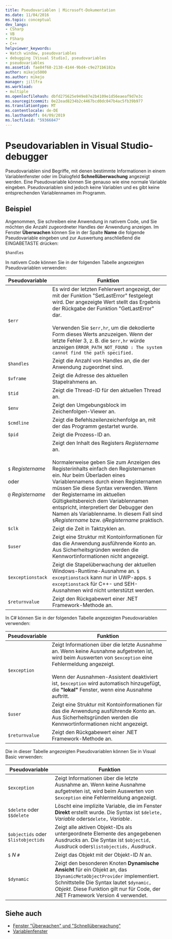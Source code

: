 ```yaml
---
title: Pseudovariablen | Microsoft-Dokumentation
ms.date: 11/04/2016
ms.topic: conceptual
dev_langs:
- CSharp
- VB
- FSharp
- C++
helpviewer_keywords:
- Watch window, pseudovariables
- debugging [Visual Studio], pseudovariables
- pseudovariables
ms.assetid: fae84f68-2138-4144-9bd4-c9e271b6182a
author: mikejo5000
ms.author: mikejo
manager: jillfra
ms.workload:
- multiple
ms.openlocfilehash: dbfd275625e949e87e2b4109e1d56eaeaf9d7e3c
ms.sourcegitcommit: 0e22ead8234b2c4467bcd0dc047b4ac5fb39b977
ms.translationtype: MT
ms.contentlocale: de-DE
ms.lasthandoff: 04/09/2019
ms.locfileid: "59366847"
---
```

# <a name="pseudovariables-in-the-visual-studio-debugger"></a>Pseudovariablen in Visual Studio-debugger
Pseudovariablen sind Begriffe, mit denen bestimmte Informationen in einem Variablenfenster oder im Dialogfeld **Schnellüberwachung** angezeigt werden. Eine Pseudovariable können Sie genauso wie eine normale Variable eingeben. Pseudovariablen sind jedoch keine Variablen und es gibt keine entsprechenden Variablennamen im Programm.

## <a name="example"></a>Beispiel
 Angenommen, Sie schreiben eine Anwendung in nativem Code, und Sie möchten die Anzahl zugeordneter Handles der Anwendung anzeigen. Im Fenster **Überwachen** können Sie in der Spalte **Name** die folgende Pseudovariable eingeben und zur Auswertung anschließend die EINGABETASTE drücken:

`$handles`

 In nativem Code können Sie in der folgenden Tabelle angezeigten Pseudovariablen verwenden:

|Pseudovariable|Funktion|
|--------------------|--------------|
|`$err`|Es wird der letzten Fehlerwert angezeigt, der mit der Funktion "SetLastError" festgelegt wird. Der angezeigte Wert stellt das Ergebnis der Rückgabe der Funktion "GetLastError" dar.<br /><br /> Verwenden Sie `$err,hr`, um die dekodierte Form dieses Werts anzuzeigen. Wenn der letzte Fehler 3, z. B. die `$err,hr` würde anzeigen `ERROR_PATH_NOT_FOUND : The system cannot find the path specified.`|
|`$handles`|Zeigt die Anzahl von Handles an, die der Anwendung zugeordnet sind.|
|`$vframe`|Zeigt die Adresse des aktuellen Stapelrahmens an.|
|`$tid`|Zeigt die Thread-ID für den aktuellen Thread an.|
|`$env`|Zeigt den Umgebungsblock im Zeichenfolgen-Viewer an.|
|`$cmdline`|Zeigt die Befehlszeilenzeichenfolge an, mit der das Programm gestartet wurde.|
|`$pid`|Zeigt die Prozess-ID an.|
|`$` *Registername*<br /><br /> oder<br /><br /> `@` *Registername*|Zeigt den Inhalt des Registers *Registername* an.<br /><br /> Normalerweise geben Sie zum Anzeigen des Registerinhalts einfach den Registernamen ein. Nur beim Überladen eines Variablennamens durch einen Registernamen müssen Sie diese Syntax verwenden. Wenn der Registername im aktuellen Gültigkeitsbereich dem Variablennamen entspricht, interpretiert der Debugger den Namen als Variablenname. In diesem Fall sind `$`*Registername* bzw. `@`*Registername* praktisch.|
|`$clk`|Zeigt die Zeit in Taktzyklen an.|
|`$user`|Zeigt eine Struktur mit Kontoinformationen für das die Anwendung ausführende Konto an. Aus Sicherheitsgründen werden die Kennwortinformationen nicht angezeigt.|
|`$exceptionstack`|Zeigt die Stapelüberwachung der aktuellen Windows-Runtime-Ausnahme an. `$ exceptionstack` kann nur in UWP-apps. `$ exceptionstack` für C++- und SEH-Ausnahmen wird nicht unterstützt werden.|
|`$returnvalue`|Zeigt den Rückgabewert einer .NET Framework-Methode an.|

 In C# können Sie in der folgenden Tabelle angezeigten Pseudovariablen verwenden:

|Pseudovariable|Funktion|
|--------------------|--------------|
|`$exception`|Zeigt Informationen über die letzte Ausnahme an. Wenn keine Ausnahme aufgetreten ist, wird beim Auswerten von `$exception` eine Fehlermeldung angezeigt.<br /><br /> Wenn der Ausnahmen-Assistent deaktiviert ist, `$exception` wird automatisch hinzugefügt, die **"lokal"** Fenster, wenn eine Ausnahme auftritt.|
|`$user`|Zeigt eine Struktur mit Kontoinformationen für das die Anwendung ausführende Konto an. Aus Sicherheitsgründen werden die Kennwortinformationen nicht angezeigt.|
|`$returnvalue`|Zeigt den Rückgabewert einer .NET Framework-Methode an.|

 Die in dieser Tabelle angezeigten Pseudovariablen können Sie in Visual Basic verwenden:

|Pseudovariable|Funktion|
|--------------------|--------------|
|`$exception`|Zeigt Informationen über die letzte Ausnahme an. Wenn keine Ausnahme aufgetreten ist, wird beim Auswerten von `$exception` eine Fehlermeldung angezeigt.|
|`$delete` oder `$$delete`|Löscht eine implizite Variable, die im Fenster **Direkt** erstellt wurde. Die Syntax ist `$delete,` *Variable* oder`$delete,` *Variable*`.`|
|`$objectids` oder `$listobjectids`|Zeigt alle aktiven Objekt-IDs als untergeordnete Elemente des angegebenen Ausdrucks an. Die Syntax ist `$objectid,` *Ausdruck* oder`$listobjectids,` *Ausdruck*`.`|
|`$` *N* `#`|Zeigt das Objekt mit der Objekt-ID *N* an.|
|`$dynamic`|Zeigt den besonderen Knoten **Dynamische Ansicht** für ein Objekt an, das `IDynamicMetaObjectProvider` implementiert. Schnittstelle Die Syntax lautet `$dynamic,` *Objekt*. Diese Funktion gilt nur für Code, der .NET Framework Version 4 verwendet.|

## <a name="see-also"></a>Siehe auch
- [Fenster "Überwachen" und "Schnellüberwachung"](../debugger/watch-and-quickwatch-windows.md)
- [Variablenfenster](../debugger/debugger-windows.md)
